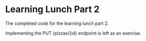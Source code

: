 # Learning Lunch Part 2

The completed code for the learning lunch part 2.

Implementing the PUT /pizzas/{id} endpoint is left as an exercise.

